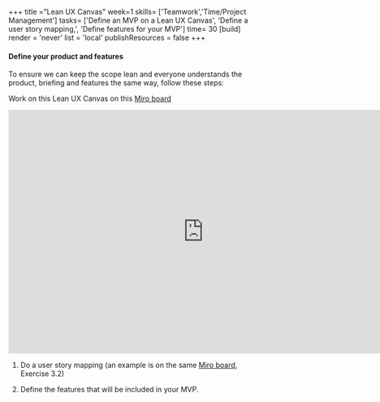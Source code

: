 +++
title ="Lean UX Canvas"
week=1
skills= ['Teamwork','Time/Project Management']
tasks= ['Define an MVP on a Lean UX Canvas', 'Define a user story mapping,', 'Define features for your MVP']
time= 30
[build]
  render = 'never'
  list = 'local'
  publishResources = false
+++

#### Define your product and features

To ensure we can keep the scope lean and everyone understands the product, briefing and features the same way, follow these steps:

Work on this Lean UX Canvas on this [Miro board](https://miro.com/app/board/uXjVM-LblbI=/?share_link_id=993024794808)

<iframe width="768" height="480" src="https://miro.com/app/live-embed/uXjVM-LblbI=/?moveToViewport=-43915,-41973,13319,9517&embedId=557607016342" frameborder="0" scrolling="no" allow="fullscreen; clipboard-read; clipboard-write" allowfullscreen></iframe>

1. Do a user story mapping (an example is on the same [Miro board](https://miro.com/app/board/uXjVM-LblbI=/?share_link_id=993024794808), Exercise 3.2)

2. Define the features that will be included in your MVP.
